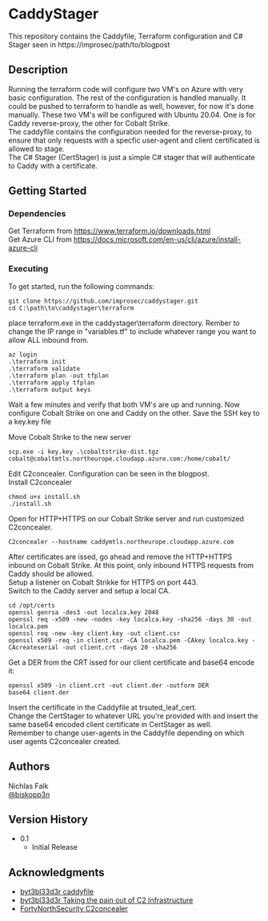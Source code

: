 # CaddyStager

This repository contains the Caddyfile, Terraform configuration and C# Stager seen in https://improsec/path/to/blogpost

## Description

Running the terraform code will configure two VM's on Azure with very basic configuration. The rest of the configuration is handled manually. It could be pushed to terraform to handle as well, however, for now it's done manually.
These two VM's will be configured with Ubuntu 20.04. One is for Caddy reverse-proxy, the other for Cobalt Strike.  
The caddyfile contains the configuration needed for the reverse-proxy, to ensure that only requests with a specfic user-agent and client certificated is allowed to stage.  
The C# Stager (CertStager) is just a simple C# stager that will authenticate to Caddy with a certificate.  

## Getting Started

### Dependencies

Get Terraform from https://www.terraform.io/downloads.html  
Get Azure CLI from https://docs.microsoft.com/en-us/cli/azure/install-azure-cli  

### Executing

To get started, run the following commands:
```
git clone https://github.com/improsec/caddystager.git
cd C:\path\to\caddystager\terraform
```
place terraform.exe in the caddystager\terraform directory. Rember to change the IP range in "variables.tf" to include whatever range you want to allow ALL inbound from.  
```
az login
.\terraform init
.\terraform validate
.\terraform plan -out tfplan
.\terraform apply tfplan
.\terraform output keys
```
Wait a few minutes and verify that both VM's are up and running. Now configure Cobalt Strike on one and Caddy on the other.
Save the SSH key to a key.key file

Move Cobalt Strike to the new server
```
scp.exe -i key.key .\cobaltstrike-dist.tgz cobalt@cobaltmtls.northeurope.cloudapp.azure.com:/home/cobalt/
```

Edit C2concealer. Configuration can be seen in the blogpost.  
Install C2concealer  
```
chmod u+x install.sh
./install.sh
```
Open for HTTP+HTTPS on our Cobalt Strike server and run customized C2concealer.  
```
C2concealer --hostname caddymtls.northeurope.cloudapp.azure.com
```
After certificates are issed, go ahead and remove the HTTP+HTTPS inbound on Cobalt Strike. At this point, only inbound HTTPS requests from Caddy should be allowed.  
Setup a listener on Cobalt Strikke for HTTPS on port 443.  
Switch to the Caddy server and setup a local CA.  
```
cd /opt/certs
openssl genrsa -des3 -out localca.key 2048
openssl req -x509 -new -nodes -key localca.key -sha256 -days 30 -out localca.pem
openssl req -new -key client.key -out client.csr
openssl x509 -req -in client.csr -CA localca.pem -CAkey localca.key -CAcreateserial -out client.crt -days 20 -sha256
```
Get a DER from the CRT issed for our client certificate and base64 encode it:  
```
openssl x509 -in client.crt -out client.der -outform DER
base64 client.der
```

Insert the certificate in the Caddyfile at trsuted_leaf_cert.  
Change the CertStager to whatever URL you're provided with and insert the same base64 encoded client certificate in CertStager as well.  
Remember to change user-agents in the Caddyfile depending on which user agents C2concealer created.  


## Authors

Nichlas Falk  
[@biskopp3n](https://twitter.com/biskopp3n)

## Version History

* 0.1
    * Initial Release

## Acknowledgments

* [byt3bl33d3r caddyfile](https://gist.github.com/byt3bl33d3r/054e5c183a46c6c021a4bb8f1901c143)
* [byt3bl33d3r Taking the pain out of C2 Infrastructure](https://byt3bl33d3r.substack.com/p/taking-the-pain-out-of-c2-infrastructure)
* [FortyNorthSecurity C2concealer](https://github.com/FortyNorthSecurity/C2concealer)